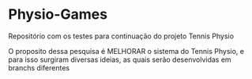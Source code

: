 # Physio-Games
Repositório com os testes para continuação do projeto Tennis Physio 

O proposito dessa pesquisa é MELHORAR o sistema do Tennis Physio, e para isso surgiram diversas ideias, as quais serão desenvolvidas em branchs diferentes
